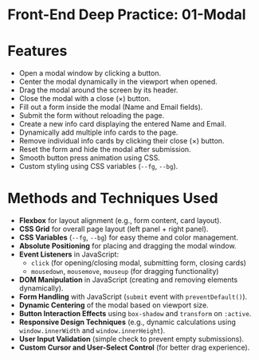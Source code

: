# Front-End Deep Practice: 01-Modal

# Features

- Open a modal window by clicking a button.
- Center the modal dynamically in the viewport when opened.
- Drag the modal around the screen by its header.
- Close the modal with a close (×) button.
- Fill out a form inside the modal (Name and Email fields).
- Submit the form without reloading the page.
- Create a new info card displaying the entered Name and Email.
- Dynamically add multiple info cards to the page.
- Remove individual info cards by clicking their close (×) button.
- Reset the form and hide the modal after submission.
- Smooth button press animation using CSS.
- Custom styling using CSS variables (`--fg`, `--bg`).

# Methods and Techniques Used

- **Flexbox** for layout alignment (e.g., form content, card layout).
- **CSS Grid** for overall page layout (left panel + right panel).
- **CSS Variables** (`--fg`, `--bg`) for easy theme and color management.
- **Absolute Positioning** for placing and dragging the modal window.
- **Event Listeners** in JavaScript:
  - `click` (for opening/closing modal, submitting form, closing cards)
  - `mousedown`, `mousemove`, `mouseup` (for dragging functionality)
- **DOM Manipulation** in JavaScript (creating and removing elements dynamically).
- **Form Handling** with JavaScript (`submit` event with `preventDefault()`).
- **Dynamic Centering** of the modal based on viewport size.
- **Button Interaction Effects** using `box-shadow` and `transform` on `:active`.
- **Responsive Design Techniques** (e.g., dynamic calculations using `window.innerWidth` and `window.innerHeight`).
- **User Input Validation** (simple check to prevent empty submissions).
- **Custom Cursor and User-Select Control** (for better drag experience).
